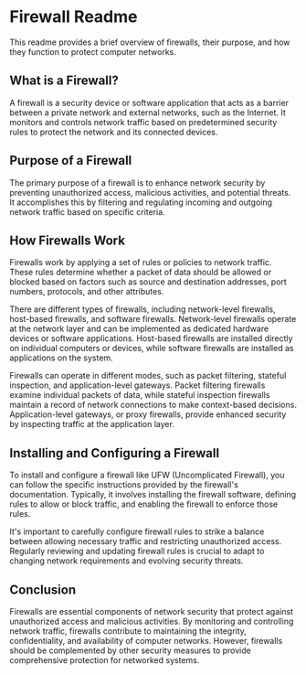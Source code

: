 # Firewall Readme

This readme provides a brief overview of firewalls, their purpose, and how they function to protect computer networks.

## What is a Firewall?

A firewall is a security device or software application that acts as a barrier between a private network and external networks, such as the Internet. It monitors and controls network traffic based on predetermined security rules to protect the network and its connected devices.

## Purpose of a Firewall

The primary purpose of a firewall is to enhance network security by preventing unauthorized access, malicious activities, and potential threats. It accomplishes this by filtering and regulating incoming and outgoing network traffic based on specific criteria.

## How Firewalls Work

Firewalls work by applying a set of rules or policies to network traffic. These rules determine whether a packet of data should be allowed or blocked based on factors such as source and destination addresses, port numbers, protocols, and other attributes.

There are different types of firewalls, including network-level firewalls, host-based firewalls, and software firewalls. Network-level firewalls operate at the network layer and can be implemented as dedicated hardware devices or software applications. Host-based firewalls are installed directly on individual computers or devices, while software firewalls are installed as applications on the system.

Firewalls can operate in different modes, such as packet filtering, stateful inspection, and application-level gateways. Packet filtering firewalls examine individual packets of data, while stateful inspection firewalls maintain a record of network connections to make context-based decisions. Application-level gateways, or proxy firewalls, provide enhanced security by inspecting traffic at the application layer.

## Installing and Configuring a Firewall

To install and configure a firewall like UFW (Uncomplicated Firewall), you can follow the specific instructions provided by the firewall's documentation. Typically, it involves installing the firewall software, defining rules to allow or block traffic, and enabling the firewall to enforce those rules.

It's important to carefully configure firewall rules to strike a balance between allowing necessary traffic and restricting unauthorized access. Regularly reviewing and updating firewall rules is crucial to adapt to changing network requirements and evolving security threats.

## Conclusion

Firewalls are essential components of network security that protect against unauthorized access and malicious activities. By monitoring and controlling network traffic, firewalls contribute to maintaining the integrity, confidentiality, and availability of computer networks. However, firewalls should be complemented by other security measures to provide comprehensive protection for networked systems.

